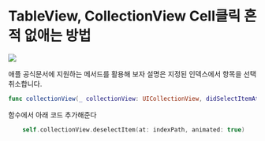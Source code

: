 # TableView, CollectionView Cell클릭 흔적 없애는 방법

![](https://i.imgur.com/kJmwBhl.png)

애플 공식문서에 지원하는 메서드를 활용해 보자 
설명은 지정된 인덱스에서 항목을 선택 취소합니다.

```swift
func collectionView(_ collectionView: UICollectionView, didSelectItemAt indexPath: IndexPath) { }
```

함수에서 아래 코드 추가해준다

```swift
    self.collectionView.deselectItem(at: indexPath, animated: true)
```
